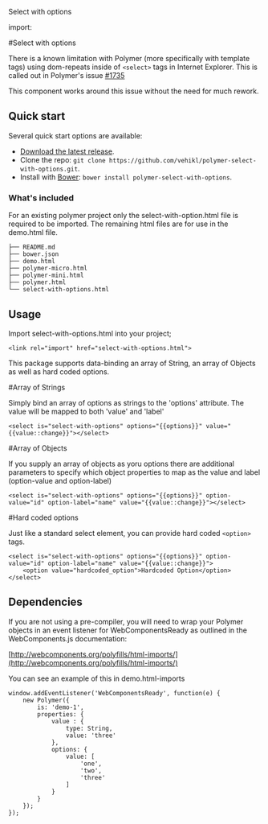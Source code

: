 Select with options

import: <link rel="import" href="components/select-fix.html">



#Select with options

There is a known limitation with Polymer (more specifically with template tags) using dom-repeats inside of ```<select>``` tags in Internet Explorer. This is called out in Polymer's issue [#1735](https://github.com/Polymer/polymer/issues/1735)

 This component works around this issue without the need for much rework.


## Quick start

Several quick start options are available:

* [Download the latest release](https://github.com/vehikl/polymer-select-with-options/archive/master.zip).
* Clone the repo: `git clone https://github.com/vehikl/polymer-select-with-options.git`.
* Install with [Bower](http://bower.io): `bower install polymer-select-with-options`.

### What's included

For an existing polymer project only the select-with-option.html file is required to be imported. The remaining html files are for use in the demo.html file.

```
├── README.md
├── bower.json
├── demo.html
├── polymer-micro.html
├── polymer-mini.html
├── polymer.html
└── select-with-options.html
```

## Usage

Import select-with-options.html into your project;

```
<link rel="import" href="select-with-options.html">
```

This package supports data-binding an array of String, an array of Objects as well as hard coded options.

#Array of Strings

Simply bind an array of options as strings to the 'options' attribute. The value will be mapped to both 'value' and 'label'

```
<select is="select-with-options" options="{{options}}" value="{{value::change}}"></select>
```

#Array of Objects

If you supply an array of objects as yoru options there are additional parameters to specify which object properties to map as the value and label (option-value and option-label)

```
<select is="select-with-options" options="{{options}}" option-value="id" option-label="name" value="{{value::change}}"></select>
```

#Hard coded options

Just like a standard select element, you can provide hard coded ```<option>``` tags.

```
<select is="select-with-options" options="{{options}}" option-value="id" option-label="name" value="{{value::change}}">
    <option value="hardcoded_option">Hardcoded Option</option>
</select>
```

## Dependencies

If you are not using a pre-compiler, you will need to wrap your Polymer objects in an event listener for WebComponentsReady as outlined in the WebComponents.js documentation:

[http://webcomponents.org/polyfills/html-imports/](http://webcomponents.org/polyfills/html-imports/)

You can see an example of this in demo.html-imports

```
window.addEventListener('WebComponentsReady', function(e) {
    new Polymer({
        is: 'demo-1',
        properties: {
            value : {
                type: String,
                value: 'three'
            },
            options: {
                value: [
                    'one',
                    'two',
                    'three'
                ]
            }
        }
    });
});
```

